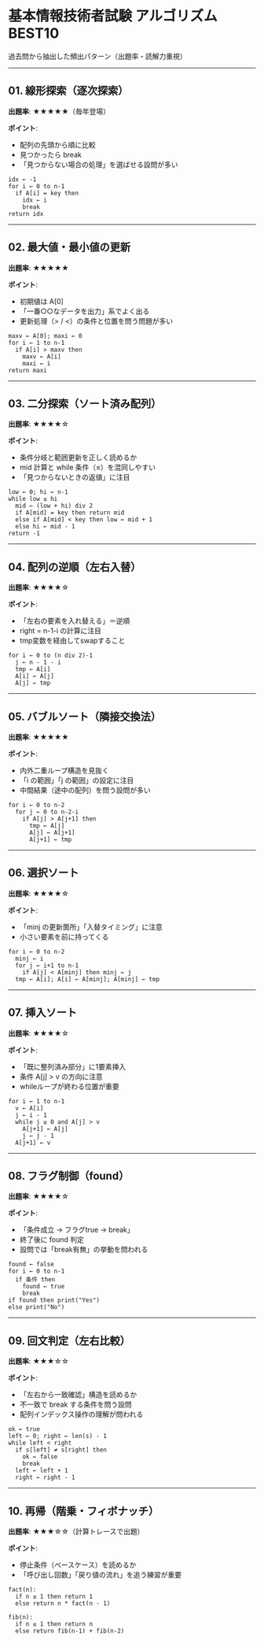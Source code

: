 # 基本情報技術者試験 アルゴリズムBEST10

過去問から抽出した頻出パターン（出題率・読解力重視）

---

## 01. 線形探索（逐次探索）

**出題率**: ★★★★★（毎年登場）

**ポイント**:
- 配列の先頭から順に比較
- 見つかったら break
- 「見つからない場合の処理」を選ばせる設問が多い

```
idx ← -1
for i ← 0 to n-1
  if A[i] = key then
    idx ← i
    break
return idx
```

---

## 02. 最大値・最小値の更新

**出題率**: ★★★★★

**ポイント**:
- 初期値は A[0]
- 「一番○○なデータを出力」系でよく出る
- 更新処理（> / <）の条件と位置を問う問題が多い

```
maxv ← A[0]; maxi ← 0
for i ← 1 to n-1
  if A[i] > maxv then
    maxv ← A[i]
    maxi ← i
return maxi
```

---

## 03. 二分探索（ソート済み配列）

**出題率**: ★★★★☆

**ポイント**:
- 条件分岐と範囲更新を正しく読めるか
- mid 計算と while 条件（≤）を混同しやすい
- 「見つからないときの返値」に注目

```
low ← 0; hi ← n-1
while low ≤ hi
  mid ← (low + hi) div 2
  if A[mid] = key then return mid
  else if A[mid] < key then low ← mid + 1
  else hi ← mid - 1
return -1
```

---

## 04. 配列の逆順（左右入替）

**出題率**: ★★★★☆

**ポイント**:
- 「左右の要素を入れ替える」＝逆順
- right = n-1-i の計算に注目
- tmp変数を経由してswapすること

```
for i ← 0 to (n div 2)-1
  j ← n - 1 - i
  tmp ← A[i]
  A[i] ← A[j]
  A[j] ← tmp
```

---

## 05. バブルソート（隣接交換法）

**出題率**: ★★★★★

**ポイント**:
- 内外二重ループ構造を見抜く
- 「i の範囲」「j の範囲」の設定に注目
- 中間結果（途中の配列）を問う設問が多い

```
for i ← 0 to n-2
  for j ← 0 to n-2-i
    if A[j] > A[j+1] then
      tmp ← A[j]
      A[j] ← A[j+1]
      A[j+1] ← tmp
```

---

## 06. 選択ソート

**出題率**: ★★★★☆

**ポイント**:
- 「minj の更新箇所」「入替タイミング」に注意
- 小さい要素を前に持ってくる

```
for i ← 0 to n-2
  minj ← i
  for j ← i+1 to n-1
    if A[j] < A[minj] then minj ← j
  tmp ← A[i]; A[i] ← A[minj]; A[minj] ← tmp
```

---

## 07. 挿入ソート

**出題率**: ★★★★☆

**ポイント**:
- 「既に整列済み部分」に1要素挿入
- 条件 A[j] > v の方向に注意
- whileループが終わる位置が重要

```
for i ← 1 to n-1
  v ← A[i]
  j ← i - 1
  while j ≥ 0 and A[j] > v
    A[j+1] ← A[j]
    j ← j - 1
  A[j+1] ← v
```

---

## 08. フラグ制御（found）

**出題率**: ★★★★☆

**ポイント**:
- 「条件成立 → フラグtrue → break」
- 終了後に found 判定
- 設問では「break有無」の挙動を問われる

```
found ← false
for i ← 0 to n-1
  if 条件 then
    found ← true
    break
if found then print("Yes")
else print("No")
```

---

## 09. 回文判定（左右比較）

**出題率**: ★★★☆☆

**ポイント**:
- 「左右から一致確認」構造を読めるか
- 不一致で break する条件を問う設問
- 配列インデックス操作の理解が問われる

```
ok ← true
left ← 0; right ← len(s) - 1
while left < right
  if s[left] ≠ s[right] then
    ok ← false
    break
  left ← left + 1
  right ← right - 1
```

---

## 10. 再帰（階乗・フィボナッチ）

**出題率**: ★★★☆☆（計算トレースで出題）

**ポイント**:
- 停止条件（ベースケース）を読めるか
- 「呼び出し回数」「戻り値の流れ」を追う練習が重要

```
fact(n):
  if n ≤ 1 then return 1
  else return n * fact(n - 1)

fib(n):
  if n ≤ 1 then return n
  else return fib(n-1) + fib(n-2)
```
